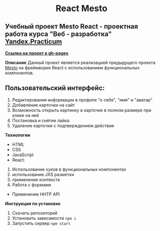 <h1 align="center">React Mesto</h1>

## Учебный проект Mesto React - проектная работа курса "Веб - разработка" [Yandex.Practicum](https://praktikum.yandex.ru "Яндекс Практикум")

**[Ссылка на проект в gh-pages](https://alexleibch.github.io/mesto-react/)**

**Описание**
 Данный проект является реализацией предыдущего проекта [Mesto](https://github.com/AlexLeibch/mesto) на фреймворке React с использованием функциональных компонентов.
 
 ## Пользовательский интерфейс:
1.  Редактирования информации в профиле "о себе", "имя" и "аватар"
2.  Добавление карточки на сайт
3.  Возможность открыть картинку в карточке в полном размере при клике на неё
4.  Постановка и снятие лайка
5.  Удаление карточки с подтверждением действия

 
 **Технологии**
 - HTML
 - CSS
 - JavaScript
 - React: 
 1. Использование хуков в функциональных компонентах
 2. использование JXS разметки
 3. применение контекста
 4. Работа с формами
 - Применение HHTP API
 
 **Инструкция по установке**
 1. Скачать репозиторий
 2. Установить зависимости `npm i`
 3. Запустить сервер `npm start`
